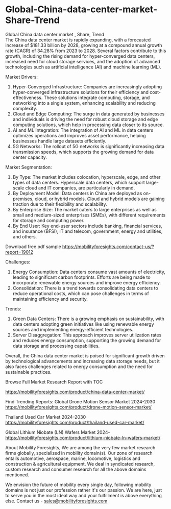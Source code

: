 # Global-China-data-center-market-Share-Trend
Global China data center market , Share, Trend  
The China data center market is rapidly expanding, with a forecasted increase of $181.33 billion by 2028, growing at a compound annual growth rate (CAGR) of 34.28% from 2023 to 2028. Several factors contribute to this growth, including the rising demand for hyper-converged data centers, increased need for cloud storage services, and the adoption of advanced technologies such as artificial intelligence (AI) and machine learning (ML).

Market Drivers:
1. Hyper-Converged Infrastructure: Companies are increasingly adopting hyper-converged infrastructure solutions for their efficiency and cost-effectiveness. These solutions integrate computing, storage, and networking into a single system, enhancing scalability and reducing complexity.
2. Cloud and Edge Computing: The surge in data generated by businesses and individuals is driving the need for robust cloud storage and edge computing solutions, which help in processing data closer to its source.
3. AI and ML Integration: The integration of AI and ML in data centers optimizes operations and improves asset performance, helping businesses handle large datasets efficiently.
4. 5G Networks: The rollout of 5G networks is significantly increasing data transmission speeds, which supports the growing demand for data center capacity.

Market Segmentation:
1. By Type: The market includes colocation, hyperscale, edge, and other types of data centers. Hyperscale data centers, which support large-scale cloud and IT companies, are particularly in demand.
2. By Deployment Model: Data centers in China are deployed as on-premises, cloud, or hybrid models. Cloud and hybrid models are gaining traction due to their flexibility and scalability.
3. By Enterprise Size: The market caters to large enterprises as well as small and medium-sized enterprises (SMEs), with different requirements for storage and computing power.
4. By End User: Key end-user sectors include banking, financial services, and insurance (BFSI), IT and telecom, government, energy and utilities, and others.



Download free pdf sample 
https://mobilityforesights.com/contact-us/?report=19012 



Challenges:
1. Energy Consumption: Data centers consume vast amounts of electricity, leading to significant carbon footprints. Efforts are being made to incorporate renewable energy sources and improve energy efficiency.
2. Consolidation: There is a trend towards consolidating data centers to reduce operational costs, which can pose challenges in terms of maintaining efficiency and security.

Trends:
1. Green Data Centers: There is a growing emphasis on sustainability, with data centers adopting green initiatives like using renewable energy sources and implementing energy-efficient technologies.
2. Server Disaggregation: This approach improves server utilization rates and reduces energy consumption, supporting the growing demand for data storage and processing capabilities.

Overall, the China data center market is poised for significant growth driven by technological advancements and increasing data storage needs, but it also faces challenges related to energy consumption and the need for sustainable practices.




   
Browse Full Market Research Report with TOC 

https://mobilityforesights.com/product/china-data-center-market/ 







Find Trending Reports:
Global Drone Motion Sensor Market 2024-2030
https://mobilityforesights.com/product/drone-motion-sensor-market/ 
 
Thailand Used Car Market 2024-2030
https://mobilityforesights.com/product/thailand-used-car-market/ 

Global Lithium Niobate (LN) Wafers Market 2024-
https://mobilityforesights.com/product/lithium-niobate-ln-wafers-market/ 


About Mobility Foresights,
We are among the very few market research firms globally, specialized in mobility domain(s). Our zone of research entails automotive, aerospace, marine, locomotive, logistics and construction & agricultural equipment. We deal in syndicated research, custom research and consumer research for all the above domains mentioned.

We envision the future of mobility every single day, following mobility domains is not just our profession rather it's our passion. We are here, just to serve you in the most ideal way and your fulfillment is above everything else. Contact us -  sales@mobilityforesights.com 
 

